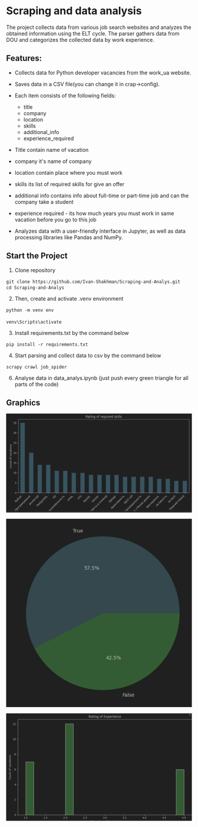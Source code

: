 # Scraping and data analysis

The project collects data from various job search websites and analyzes the obtained information using the ELT cycle. The parser gathers data from DOU and categorizes the collected data by work experience.

## Features:
- Collects data for Python developer vacancies from the work_ua website.
- Saves data in a CSV file(you can change it in crap->config).
- Each item consists of the following fields: 
  - title
  - company
  - location
  - skills
  - additional_info
  - experience_required

- Title contain name of vacation
- company it's name of company
- location contain place where you must work
- skills its list of required skills for give an offer
- additional info contains info about full-time or part-time job and can the company take a student
- experience required - its how much years you must work in same vacation before you go to this job
- Analyzes data with a user-friendly interface in Jupyter, as well as data processing libraries like Pandas and NumPy.


## Start the Project

1. Clone repository  
```shell
git clone https://github.com/Ivan-Shakhman/Scraping-and-Analys.git
cd Scraping-and-Analys
```
2. Then, create and activate .venv environment  
```shell
python -m venv env

venv\Scripts\activate
```

3. Install requirements.txt by the command below  


```shell
pip install -r requirements.txt
```


4. Start parsing and collect data to csv by the command below
```shell
scrapy crawl job_spider
```

6. Analyse data in data_analys.ipynb (just push every green triangle for all parts of the code)


## Graphics
![Top-20](images/skills.png)


![Percent-of-remote](images/pil.png)


![Experience](images/exp.png)

